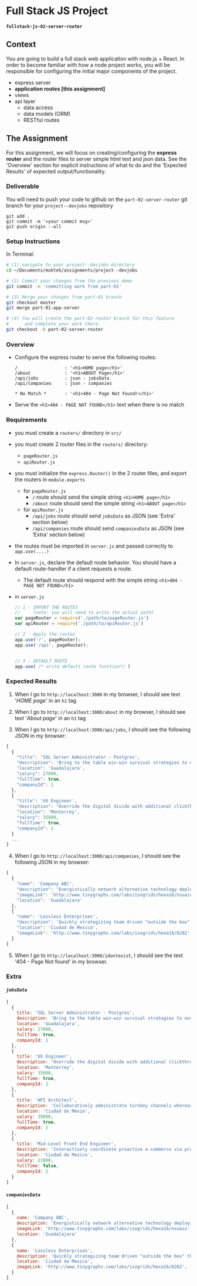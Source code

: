 # Full Stack JS Project
**`fullstack-js-02-server-router`**


## Context
You are going to build a full stack web application with node.js + React. In order to become familiar with how a node project works, you will be responsible for configuring the  initial major components of the project.  

- express server
- **application routes [this assignment]**
- views
- api layer
  - data access
  - data models (ORM)
  - RESTful routes

## The Assignment

For this assignment, we will focus on creating/configuring the **express router** and the router files to server simple html text and json data. See the 'Overview' section for explicit instructions of what to do and the 'Expected Results' of expected output/functionality.

### Deliverable

You will need to push your code to github on the `part-02-server-router` git branch for your `project--devjobs` repository

```
git add .
git commit -m '«your commit msg»'
git push origin --all
```

### Setup Instructions

In Terminal:

```sh
# (1) navigate to your project--devjobs directory
cd ~/Documents/muktek/assignments/project--devjobs

# (2) Commit your changes from the previous demo
git commit -m 'committing work from part-01'

# (3) Merge your changes from part-01 branch
git checkout master
git merge part-01-app-server

# (4) You will create the part-02-router branch for this feature
#      and complete your work there.      
git checkout -b part-02-server-router

```

### Overview

- Configure the express router to serve the following routes:
  ```
  /                  : '<h1>HOME page</h1>'
  /about             : '<h1>ABOUT Page</h1>'
  /api/jobs          : json - jobsData
  /api/companies     : json - companies

  * No Match *       : '<h1>404 - Page Not Found!</h1>'
  ```

- Serve the `<h1>404 - PAGE NOT FOUND</h1>` text when there is no match

### Requirements

- you must create a `routers/` directory in `src/`

- you must create 2 router files in the `routers/` directory:
  - `pageRouter.js`
  - `apiRouter.js`

- you must initialize the `express.Router()` in the 2 router files, and export the routers in `module.exports`
  - for `pageRouter.js`
    - `/` route should send the simple string `<h1>HOME page</h1>`
    - `/about` route should send the simple string `<h1>ABOUT page</h1>`
  - for `apiRouter.js`
    - `/api/jobs` route should send _`jobsData`_ as JSON (see 'Extra' section below)
    - `/api/companies` route should send _`companiesData`_ as JSON (see 'Extra' section below)

- the routes must be imported in `server.js` and passed correctly to `app.use(....)`

- In `server.js`, declare the default route behavior. You should have a default route-handler if a client requests a route.
  - The default route should respond with the simple string `<h1>404 - PAGE NOT FOUND</h1>`

- in `server.js`
  ```js
  // 1 - IMPORT THE ROUTES
  //     (note: you will need to write the actual path)
  var pageRouter = require('./path/to/pageRouter.js')
  var apiRouter = require('./path/to/apiRouter.js')

  // 2 - Apply the routes
  app.use('/', pageRouter);
  app.use('/api', pageRouter);


  // 3 - DEFAULT ROUTE
  app.use( /* write default route function*/ )
  ```


### Expected Results

1. When I go to `http://localhost:3000` in my browser, I should see text '_HOME page_' in an `h1` tag

2. When I go to `http://localhost:3000/about` in my browser, I should see text '_About page_' in an `h1` tag  

3. When I go to `http://localhost:3000/api/jobs`, I should see the following JSON in my browser:
  ```js
  [
    {
      "title": 'SQL Server Administrator - Postgres',
      "description": 'Bring to the table win-win survival strategies to ensure proactive domination. User generated "content" in real-time will have multiple touchpoints for offshoring.',
      "location": 'Guadalajara',
      "salary": 27000,
      "fullTime": true,
      "companyId": 1
    },
    {
      "title": 'UX Engineer',
      "description": 'Override the digital divide with additional clickthroughs from DevOps. Leverage agile frameworks to provide a robust synopsis for high level overviews.',
      "location": 'Monterrey',
      "salary": 35000,
      "fullTime": true,
      "companyId": 1
    }
    ...
  ]
  ```

4. When I go to `http://localhost:3000/api/companies`, I should see the following JSON in my browser:
  ```js
  [
    {
      "name": 'Company ABC',
      "description": 'Energistically network alternative technology deploying impactful partnerships.',
      "imageLink": 'http://www.tinygraphs.com/labs/isogrids/hexa16/nsuaio',
      "location": 'Guadalajara'
    },
    {
      "name": 'Lossless Enterprises',
      "description": 'Quickly strategizing team driven "outside the box" thinking.',
      "location": 'Ciudad de Mexico',
      "imageLink": 'http://www.tinygraphs.com/labs/isogrids/hexa16/8282',
    }
  ]
  ```

5. When I go to `http://localhost:3000/idontexist`, I should see the text '404 - Page Not found' in my browser.


### Extra

#### _`jobsData`_

```js
[
  {
    title: 'SQL Server Administrator - Postgres',
    description: 'Bring to the table win-win survival strategies to ensure proactive domination. User generated content in real-time will have multiple touchpoints for offshoring.',
    location: 'Guadalajara',
    salary: 27000,
    fullTime: true,
    companyId: 1
  },
  {
    title: 'UX Engineer',
    description: 'Override the digital divide with additional clickthroughs from DevOps. Leverage agile frameworks to provide a robust synopsis for high level overviews.',
    location: 'Monterrey',
    salary: 35000,
    fullTime: true,
    companyId: 1
  },
  {
    title: 'API Architect',
    description: 'Collaboratively administrate turnkey channels whereas virtual e-tailers. Objectively seize scalable metrics whereas proactive e-services.',
    location: 'Ciudad de Mexio',
    salary: 39000,
    fullTime: true,
    companyId: 2
  },
  {
    title: 'Mid-Level Front End Engineer',
    description: 'Interactively coordinate proactive e-commerce via process-centric "outside the box" thinking. Completely pursue scalable customer service through sustainable potentialities.',
    location: 'Ciudad de Mexico',
    salary: 21000,
    fullTime: false,
    companyId: 2
  }
]
```

#### _`companiesData`_
```js
[
  {
    name: 'Company ABC',
    description: 'Energistically network alternative technology deploying impactful partnerships.',
    imageLink: 'http://www.tinygraphs.com/labs/isogrids/hexa16/nsuaio',
    location: 'Guadalajara'
  },
  {
    name: 'Lossless Enterprises',
    description: 'Quickly strategizing team driven "outside the box" thinking.',
    location: 'Ciudad de Mexico',
    imageLink: 'http://www.tinygraphs.com/labs/isogrids/hexa16/8282',
  }
]
```

